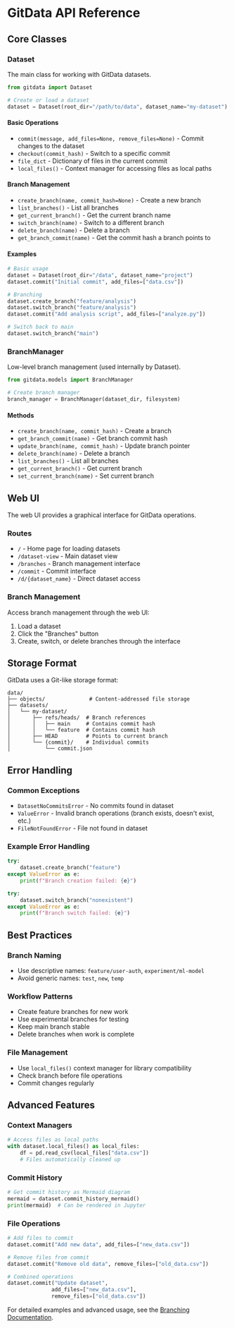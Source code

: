 # GitData API Reference

## Core Classes

### Dataset

The main class for working with GitData datasets.

```python
from gitdata import Dataset

# Create or load a dataset
dataset = Dataset(root_dir="/path/to/data", dataset_name="my-dataset")
```

#### Basic Operations

- `commit(message, add_files=None, remove_files=None)` - Commit changes to the dataset
- `checkout(commit_hash)` - Switch to a specific commit
- `file_dict` - Dictionary of files in the current commit
- `local_files()` - Context manager for accessing files as local paths

#### Branch Management

- `create_branch(name, commit_hash=None)` - Create a new branch
- `list_branches()` - List all branches
- `get_current_branch()` - Get the current branch name
- `switch_branch(name)` - Switch to a different branch
- `delete_branch(name)` - Delete a branch
- `get_branch_commit(name)` - Get the commit hash a branch points to

#### Examples

```python
# Basic usage
dataset = Dataset(root_dir="/data", dataset_name="project")
dataset.commit("Initial commit", add_files=["data.csv"])

# Branching
dataset.create_branch("feature/analysis")
dataset.switch_branch("feature/analysis")
dataset.commit("Add analysis script", add_files=["analyze.py"])

# Switch back to main
dataset.switch_branch("main")
```

### BranchManager

Low-level branch management (used internally by Dataset).

```python
from gitdata.models import BranchManager

# Create branch manager
branch_manager = BranchManager(dataset_dir, filesystem)
```

#### Methods

- `create_branch(name, commit_hash)` - Create a branch
- `get_branch_commit(name)` - Get branch commit hash
- `update_branch(name, commit_hash)` - Update branch pointer
- `delete_branch(name)` - Delete a branch
- `list_branches()` - List all branches
- `get_current_branch()` - Get current branch
- `set_current_branch(name)` - Set current branch

## Web UI

The web UI provides a graphical interface for GitData operations.

### Routes

- `/` - Home page for loading datasets
- `/dataset-view` - Main dataset view
- `/branches` - Branch management interface
- `/commit` - Commit interface
- `/d/{dataset_name}` - Direct dataset access

### Branch Management

Access branch management through the web UI:

1. Load a dataset
2. Click the "Branches" button
3. Create, switch, or delete branches through the interface

## Storage Format

GitData uses a Git-like storage format:

```
data/
├── objects/              # Content-addressed file storage
├── datasets/
│   └── my-dataset/
│       ├── refs/heads/  # Branch references
│       │   ├── main     # Contains commit hash
│       │   └── feature  # Contains commit hash
│       ├── HEAD         # Points to current branch
│       └── {commit}/    # Individual commits
│           └── commit.json
```

## Error Handling

### Common Exceptions

- `DatasetNoCommitsError` - No commits found in dataset
- `ValueError` - Invalid branch operations (branch exists, doesn't exist, etc.)
- `FileNotFoundError` - File not found in dataset

### Example Error Handling

```python
try:
    dataset.create_branch("feature")
except ValueError as e:
    print(f"Branch creation failed: {e}")

try:
    dataset.switch_branch("nonexistent")
except ValueError as e:
    print(f"Branch switch failed: {e}")
```

## Best Practices

### Branch Naming
- Use descriptive names: `feature/user-auth`, `experiment/ml-model`
- Avoid generic names: `test`, `new`, `temp`

### Workflow Patterns
- Create feature branches for new work
- Use experimental branches for testing
- Keep main branch stable
- Delete branches when work is complete

### File Management
- Use `local_files()` context manager for library compatibility
- Check branch before file operations
- Commit changes regularly

## Advanced Features

### Context Managers
```python
# Access files as local paths
with dataset.local_files() as local_files:
    df = pd.read_csv(local_files["data.csv"])
    # Files automatically cleaned up
```

### Commit History
```python
# Get commit history as Mermaid diagram
mermaid = dataset.commit_history_mermaid()
print(mermaid)  # Can be rendered in Jupyter
```

### File Operations
```python
# Add files to commit
dataset.commit("Add new data", add_files=["new_data.csv"])

# Remove files from commit
dataset.commit("Remove old data", remove_files=["old_data.csv"])

# Combined operations
dataset.commit("Update dataset",
              add_files=["new_data.csv"],
              remove_files=["old_data.csv"])
```

For detailed examples and advanced usage, see the [Branching Documentation](branching.md).
